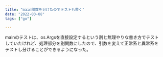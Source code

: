```yaml
---
title: "main関数を分けたのでテストも書く"
date: "2022-03-08"
tags: ["go"]

---
```


mainのテストは、os.Argsを直接設定するという割と無理やりな書き方でテストしていたけれど、処理部分を別関数にしたので、引数を変えて正常系と異常系をテストし分けることができるようになった。
